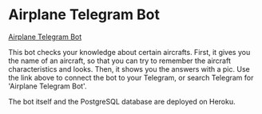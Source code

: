 # Airplane Telegram Bot

[Airplane Telegram Bot](https://telegram.me/AirplaneTelegramBot)

This bot checks your knowledge about certain aircrafts. First, it gives you the name of an aircraft, so that you can try to remember the aircraft characteristics and looks. Then, it shows you the answers with a pic. Use the link above to connect the bot to your Telegram, or search Telegram for 'Airplane Telegram Bot'.

The bot itself and the PostgreSQL database are deployed on Heroku.
